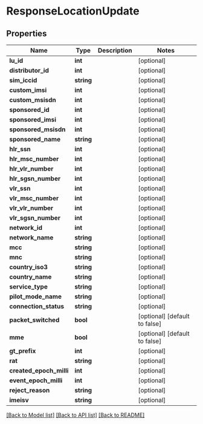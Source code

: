 # ResponseLocationUpdate

## Properties
Name | Type | Description | Notes
------------ | ------------- | ------------- | -------------
**lu_id** | **int** |  | [optional] 
**distributor_id** | **int** |  | [optional] 
**sim_iccid** | **string** |  | [optional] 
**custom_imsi** | **int** |  | [optional] 
**custom_msisdn** | **int** |  | [optional] 
**sponsored_id** | **int** |  | [optional] 
**sponsored_imsi** | **int** |  | [optional] 
**sponsored_msisdn** | **int** |  | [optional] 
**sponsored_name** | **string** |  | [optional] 
**hlr_ssn** | **int** |  | [optional] 
**hlr_msc_number** | **int** |  | [optional] 
**hlr_vlr_number** | **int** |  | [optional] 
**hlr_sgsn_number** | **int** |  | [optional] 
**vlr_ssn** | **int** |  | [optional] 
**vlr_msc_number** | **int** |  | [optional] 
**vlr_vlr_number** | **int** |  | [optional] 
**vlr_sgsn_number** | **int** |  | [optional] 
**network_id** | **int** |  | [optional] 
**network_name** | **string** |  | [optional] 
**mcc** | **string** |  | [optional] 
**mnc** | **string** |  | [optional] 
**country_iso3** | **string** |  | [optional] 
**country_name** | **string** |  | [optional] 
**service_type** | **string** |  | [optional] 
**pilot_mode_name** | **string** |  | [optional] 
**connection_status** | **string** |  | [optional] 
**packet_switched** | **bool** |  | [optional] [default to false]
**mme** | **bool** |  | [optional] [default to false]
**gt_prefix** | **int** |  | [optional] 
**rat** | **string** |  | [optional] 
**created_epoch_milli** | **int** |  | [optional] 
**event_epoch_milli** | **int** |  | [optional] 
**reject_reason** | **string** |  | [optional] 
**imeisv** | **string** |  | [optional] 

[[Back to Model list]](../../README.md#documentation-for-models) [[Back to API list]](../../README.md#documentation-for-api-endpoints) [[Back to README]](../../README.md)

